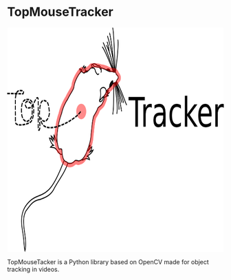 # TopMouseTracker

<a href="url"><img src="https://github.com/Tom-top/TopMouseTracker/blob/master/Images/TopMouseTracker_Logo.png" align="center" height="523" width="781" ></a>

TopMouseTacker is a Python library based on OpenCV made for object tracking in videos.


